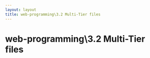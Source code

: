 ```yaml
---
layout: layout
title: web-programming\3.2 Multi-Tier files
---
```


# web-programming\3.2 Multi-Tier files

